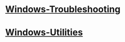 # [Windows-Troubleshooting](https://github.com/NeweggTechie/Windows-Troubleshooting/wiki/Troubleshooting)
# [Windows-Utilities](https://github.com/NeweggTechie/Windows-Troubleshooting/wiki/Utilities)
